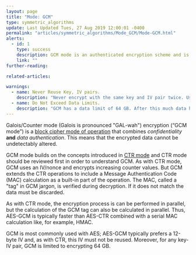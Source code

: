 ```yaml
---
layout: page
title: "Mode: GCM"
type: symmetric_algorithms
update: Last Updated Tues, 27 Aug 2019 12:00:01 -0400
permalink: "articles/symmetric_algorithms/Mode_GCM/Mode-GCM.html"
alerts:
  - id: 1
    type: success
    description: GCM mode is an authenticated encryption scheme and is often recommended.
    link: ""
further-reading:

related-articles:

warnings:
  - name: Never Reuse Key, IV pairs.
    description: "Never encrypt with the same key and IV pair twice. Use one-time session keys whenever possible."
  - name: Do Not Exceed Data Limits.
    description: "GCM has a data limit of 64 GB. After this much data has been encrypted, the key and/or IV must be changed."
---
```


Galois/Counter mode (Galois is pronounced "GAL-wah") encryption (“GCM mode”) is a [block cipher mode of operation](/articles/concepts/block_cipher_modes.html) that combines _confidentiality_ **and** _data authentication_. This means that the encrypted data cannot be undetectably altered.

GCM mode builds on the concepts introduced in [CTR mode](/articles/symmetric_algorithms/Mode_CTR/Mode-CTR.html) and CTR mode should be reviewed first in order to understand GCM. As with CTR mode, GCM uses an IV/nonce and encrypts increasing counter values. But GCM extends the CTR operations to include a Message Authentication Code (MAC) calculation as a built-in part of the operation. The MAC, called a "tag" in GCM jargon, is verified during decryption. If it does not match the data must be discarded.

As with CTR mode, the encryption process is can be performed in parallel, but the calculation of the GCM tag can also be calculated in parallel. Thus, AES-GCM is typically faster than AES-CTR combined with a serial MAC calculation like, for example, HMAC.

GCM is most commonly used with AES; AES-GCM typically prefers a 12-byte IV and, as with CTR, this IV must not be reused. Moreover, for any key-IV pair, GCM is limited to encrypting 64 GB.
